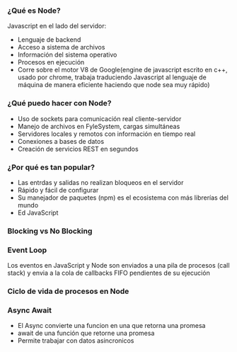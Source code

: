 ### ¿Qué es Node?
Javascript en el lado del servidor:
- Lenguaje de backend
- Acceso a sistema de archivos
- Información del sistema operativo
- Procesos en ejecución
- Corre sobre el motor V8 de Google(engine de javascript escrito en c++, usado por chrome, trabaja traduciendo Javascript al lenguaje de máquina de manera eficiente haciendo que node sea muy rápido)

### ¿Qué puedo hacer con Node?
- Uso de sockets para comunicación real cliente-servidor
- Manejo de archivos en FyleSystem, cargas simultáneas
- Servidores locales y remotos con información en tiempo real
- Conexiones a bases de datos
- Creación de servicios REST en segundos

### ¿Por qué es tan popular?
- Las entrdas y salidas no realizan bloqueos en el servidor
- Rápido y fácil de configurar
- Su manejador de paquetes (npm) es el ecosistema con más librerías del mundo
- Ed JavaScript

### Blocking vs No Blocking

### Event Loop
Los eventos en JavaScript y Node son enviados a una pila de procesos (call stack) y envia a la cola de callbacks FIFO pendientes de su ejecución
### Ciclo de vida de procesos en Node

### Async Await
- El Async convierte una funcion en una que retorna una promesa
- await de una función que retorne una promesa
- Permite trabajar con datos asincronicos
